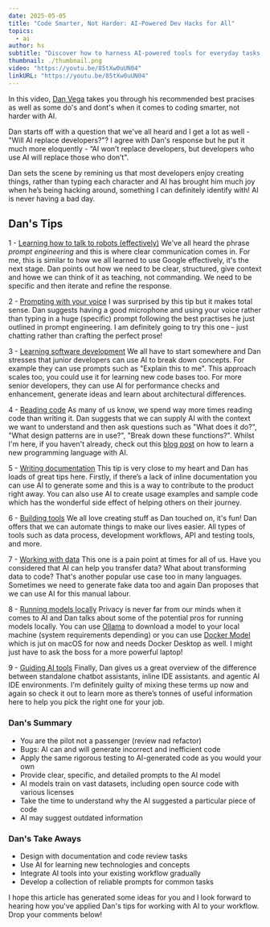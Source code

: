 ```yaml
---
date: 2025-05-05
title: "Code Smarter, Not Harder: AI-Powered Dev Hacks for All"
topics:
  - ai
author: hs
subtitle: "Discover how to harness AI-powered tools for everyday tasks like code generation, documentation writing, and collaborative programming with AI assistants"
thumbnail: ./thumbnail.png
video: "https://youtu.be/85tXw0uUN04"
linkURL: "https://youtu.be/85tXw0uUN04"
---
```


In this video, [Dan Vega](https://www.danvega.dev/) takes you through his recommended best pracises as well as some do's and dont's when it comes to coding smarter, not harder with AI.

Dan starts off with a question that we've all heard and I get a lot as well - "Will AI replace developers?"? I agree with Dan's response but he put it much more eloquently - “AI won’t replace developers, but developers who use AI will replace those who don’t".

Dan sets the scene by remining us that most developers enjoy creating things, rather than typing each character and AI has brought him much joy when he’s being hacking around, something I can definitely identify with! AI is never having a bad day.

## Dan's Tips

1 - [Learning how to talk to robots (effectively)](https://youtu.be/85tXw0uUN04?t=887)
We've all heard the phrase _prompt engineering_ and this is where clear communication comes in. For me, this is similar to how we all learned to use Google effectively, it's the next stage. Dan points out how we need to be clear, structured, give context and howe we can think of it as teaching, not commanding. We need to be specific and then iterate and refine the response.

2 - [Prompting with your voice](https://youtu.be/85tXw0uUN04?t=1272)
I was surprised by this tip but it makes total sense. Dan suggests having a good microphone and using your voice rather than typing in a huge (specific) prompt following the best practises he just outlined in prompt engineering. I am definitely going to try this one - just chatting rather than crafting the perfect prose!

3 - [Learning software development](https://youtu.be/85tXw0uUN04?t=1424)
We all have to start somewhere and Dan stresses that junior developers can use AI to break down concepts. For example they can use prompts such as "Explain this to me". This approach scales too, you could use it for learning new code bases too. For more senior developers, they can use AI for performance checks and enhancement, generate ideas and learn about architectural differences.

4 - [Reading code](https://youtu.be/85tXw0uUN04?t=1688)
As many of us know, we spend way more times reading code than writing it. Dan suggests that we can supply AI with the context we want to understand and then ask questions such as "What does it do?", "What design patterns are in use?", "Break down these functions?". Whilst I'm here, if you haven't already, check out this [blog post](https://www.infoworld.com/article/2337313/learn-a-programming-language-using-ai.html) on how to learn a new programming language with AI.

5 - [Writing documentation](https://youtu.be/85tXw0uUN04?t=1985)
This tip is very close to my heart and Dan has loads of great tips here. Firstly, if there’s a lack of inline documentation you can use AI to generate some and this is a way to contribute to the product right away. You can also use AI to create usage examples and sample code which has the wonderful side effect of helping others on their journey.

6 - [Building tools](https://youtu.be/85tXw0uUN04?t=2345)
We all love creating stuff as Dan touched on, it's fun! Dan offers that we can automate things to make our lives easier. All types of tools such as data process, development workflows, API and testing tools, and more.

7 - [Working with data](https://youtu.be/85tXw0uUN04?t=2706)
This one is a pain point at times for all of us. Have you considered that AI can help you transfer data? What about transforming data to code? That's another popular use case too in many languages. Sometimes we need to generate fake data too and again Dan proposes that we can use AI for this manual labour.

8 - [Running models locally](https://youtu.be/85tXw0uUN04?t=2957)
Privacy is never far from our minds when it comes to AI and Dan talks about some of the potential pros for running models locally. You can use [Ollama](https://ollama.com/) to download a model to your local machine (system requirements depending) or you can use [Docker Model](https://www.docker.com/blog/introducing-docker-model-runner/) which is jut on macOS for now and needs Docker Desktop as well. I might just have to ask the boss for a more powerful laptop!

9 - [Guiding AI tools](https://youtu.be/85tXw0uUN04?t=3267)
Finally, Dan gives us a great overview of the difference between standalone chatbot assistants, inline IDE assistants. and agentic AI IDE environments. I'm definitely guilty of mixing these terms up now and again so check it out to learn more as there’s tonnes of useful information here to help you pick the right one for your job.

### Dan's Summary

- You are the pilot not a passenger (review nad refactor)
- Bugs: AI can and will generate incorrect and inefficient code
- Apply the same rigorous testing to AI-generated code as you would your own
- Provide clear, specific, and detailed prompts to the AI model
- AI models train on vast datasets, including open source code with various licenses
- Take the time to understand why the AI suggested a particular piece of code
- AI may suggest outdated information

### Dan's Take Aways

- Design with documentation and code review tasks
- Use AI for learning new technologies and concepts
- Integrate AI tools into your existing workflow gradually
- Develop a collection of reliable prompts for common tasks

I hope this article has generated some ideas for you and I look forward to hearing how you've applied Dan's tips for working with AI to your workflow. Drop your comments below!
